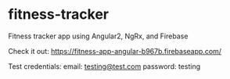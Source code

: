 # fitness-tracker
Fitness tracker app using Angular2, NgRx, and Firebase

Check it out: 
https://fitness-app-angular-b967b.firebaseapp.com/

Test credentials:
email: testing@test.com 
password: testing
